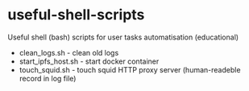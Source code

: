# useful-shell-scripts
Useful shell (bash) scripts for user tasks automatisation (educational)


* clean_logs.sh - clean old logs
* start_ipfs_host.sh - start docker container
* touch_squid.sh - touch squid HTTP proxy server (human-readeble record in log file)
